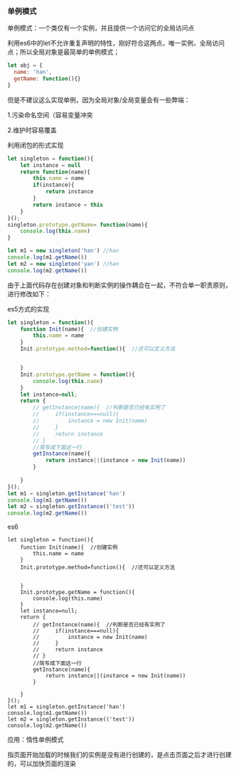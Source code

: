 ### 单例模式

单例模式：一个类仅有一个实例，并且提供一个访问它的全局访问点

利用es6中的let不允许重复声明的特性，刚好符合这两点，唯一实例，全局访问点；所以全局对象是最简单的单例模式；

```javascript
let obj = {
  name: 'han',
  getName: function(){}
}
```

但是不建议这么实现单例，因为全局对象/全局变量会有一些弊端：

1.污染命名空间（容易变量冲突

2.维护时容易覆盖

利用闭包的形式实现

```javascript
let singleton = function(){
    let instance = null
    return function(name){
        this.name = name
        if(instance){
            return instance
        }
        return instance = this
    }
}();
singleton.prototype.getName= function(name){
    console.log(this.name)
}

let m1 = new singleton('han') //han
console.log(m1.getName())  
let m2 = new singleton('yan') //han
console.log(m2.getName())  
```

由于上面代码存在创建对象和判断实例的操作耦合在一起，不符合单一职责原则，进行修改如下：

es5方式的实现

```javascript
let singleton = function(){
    function Init(name){  //创建实例
        this.name = name
    }
    Init.prototype.method=function(){  //还可以定义方法


    }
    Init.prototype.getName = function(){
        console.log(this.name)
    }
    let instance=null;
    return {
        // getInstance(name){  //判断是否已经有实例了
        //     if(instance===null){
        //         instance = new Init(name)
        //     }
        //     return instance
        // }
        //简写成下面这一行
        getInstance(name){
            return instance||(instance = new Init(name))
        }
        
    }
}();
let m1 = singleton.getInstance('han')
console.log(m1.getName())
let m2 = singleton.getInstance(('test'))
console.log(m2.getName())
```



es6

```
let singleton = function(){
    function Init(name){  //创建实例
        this.name = name
    }
    Init.prototype.method=function(){  //还可以定义方法


    }
    Init.prototype.getName = function(){
        console.log(this.name)
    }
    let instance=null;
    return {
        // getInstance(name){  //判断是否已经有实例了
        //     if(instance===null){
        //         instance = new Init(name)
        //     }
        //     return instance
        // }
        //简写成下面这一行
        getInstance(name){
            return instance||(instance = new Init(name))
        }
        
    }
}();
let m1 = singleton.getInstance('han')
console.log(m1.getName())
let m2 = singleton.getInstance(('test'))
console.log(m2.getName())
```

应用：惰性单例模式

指页面开始加载的时候我们的实例是没有进行创建的，是点击页面之后才进行创建的，可以加快页面的渲染

